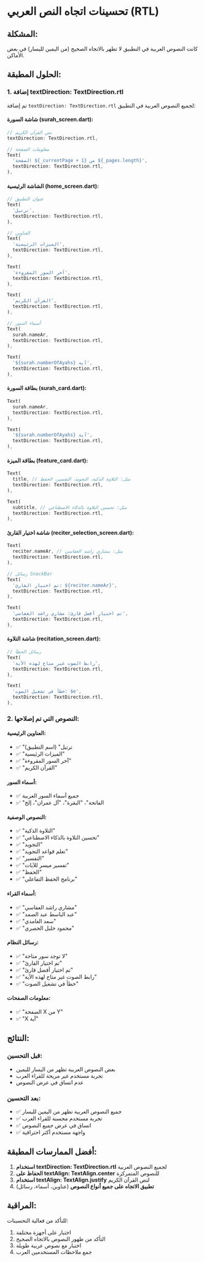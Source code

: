 # تحسينات اتجاه النص العربي (RTL)

## المشكلة:
كانت النصوص العربية في التطبيق لا تظهر بالاتجاه الصحيح (من اليمين لليسار) في بعض الأماكن.

## الحلول المطبقة:

### 1. إضافة textDirection: TextDirection.rtl

تم إضافة `textDirection: TextDirection.rtl` لجميع النصوص العربية في التطبيق:

#### شاشة السورة (surah_screen.dart):
```dart
// نص القرآن الكريم
textDirection: TextDirection.rtl,

// معلومات الصفحة
Text(
  'الصفحة ${_currentPage + 1} من ${_pages.length}',
  textDirection: TextDirection.rtl,
),
```

#### الشاشة الرئيسية (home_screen.dart):
```dart
// عنوان التطبيق
Text(
  'ترتيل',
  textDirection: TextDirection.rtl,
),

// العناوين
Text(
  'الميزات الرئيسية',
  textDirection: TextDirection.rtl,
),

Text(
  'آخر السور المقروءة',
  textDirection: TextDirection.rtl,
),

Text(
  'القرآن الكريم',
  textDirection: TextDirection.rtl,
),

// أسماء السور
Text(
  surah.nameAr,
  textDirection: TextDirection.rtl,
),

Text(
  '${surah.numberOfAyahs} آية',
  textDirection: TextDirection.rtl,
),
```

#### بطاقة السورة (surah_card.dart):
```dart
Text(
  surah.nameAr,
  textDirection: TextDirection.rtl,
),

Text(
  '${surah.numberOfAyahs} آية',
  textDirection: TextDirection.rtl,
),
```

#### بطاقة الميزة (feature_card.dart):
```dart
Text(
  title, // مثل: التلاوة الذكية، التجويد، التفسير، الحفظ
  textDirection: TextDirection.rtl,
),

Text(
  subtitle, // مثل: تحسين التلاوة بالذكاء الاصطناعي
  textDirection: TextDirection.rtl,
),
```

#### شاشة اختيار القارئ (reciter_selection_screen.dart):
```dart
Text(
  reciter.nameAr, // مثل: مشاري راشد العفاسي
  textDirection: TextDirection.rtl,
),

// رسائل SnackBar
Text(
  'تم اختيار القارئ: ${reciter.nameAr}',
  textDirection: TextDirection.rtl,
),

Text(
  'تم اختيار أفضل قارئ: مشاري راشد العفاسي',
  textDirection: TextDirection.rtl,
),
```

#### شاشة التلاوة (recitation_screen.dart):
```dart
// رسائل الخطأ
Text(
  'رابط الصوت غير متاح لهذه الآية',
  textDirection: TextDirection.rtl,
),

Text(
  'خطأ في تشغيل الصوت: $e',
  textDirection: TextDirection.rtl,
),
```

### 2. النصوص التي تم إصلاحها:

#### العناوين الرئيسية:
- ✅ "ترتيل" (اسم التطبيق)
- ✅ "الميزات الرئيسية"
- ✅ "آخر السور المقروءة"
- ✅ "القرآن الكريم"

#### أسماء السور:
- ✅ جميع أسماء السور العربية
- ✅ "الفاتحة"، "البقرة"، "آل عمران"، إلخ

#### النصوص الوصفية:
- ✅ "التلاوة الذكية"
- ✅ "تحسين التلاوة بالذكاء الاصطناعي"
- ✅ "التجويد"
- ✅ "تعلم قواعد التجويد"
- ✅ "التفسير"
- ✅ "تفسير ميسر للآيات"
- ✅ "الحفظ"
- ✅ "برنامج الحفظ التفاعلي"

#### أسماء القراء:
- ✅ "مشاري راشد العفاسي"
- ✅ "عبد الباسط عبد الصمد"
- ✅ "سعد الغامدي"
- ✅ "محمود خليل الحصري"

#### رسائل النظام:
- ✅ "لا توجد سور متاحة"
- ✅ "تم اختيار القارئ"
- ✅ "تم اختيار أفضل قارئ"
- ✅ "رابط الصوت غير متاح لهذه الآية"
- ✅ "خطأ في تشغيل الصوت"

#### معلومات الصفحات:
- ✅ "الصفحة X من Y"
- ✅ "X آية"

## النتائج:

### قبل التحسين:
- بعض النصوص العربية تظهر من اليسار لليمين
- تجربة مستخدم غير مريحة للقراء العرب
- عدم اتساق في عرض النصوص

### بعد التحسين:
- ✅ جميع النصوص العربية تظهر من اليمين لليسار
- ✅ تجربة مستخدم محسنة للقراء العرب
- ✅ اتساق في عرض جميع النصوص
- ✅ واجهة مستخدم أكثر احترافية

## أفضل الممارسات المطبقة:

1. **استخدام textDirection: TextDirection.rtl** لجميع النصوص العربية
2. **الحفاظ على textAlign: TextAlign.center** للنصوص المتمركزة
3. **استخدام textAlign: TextAlign.justify** لنص القرآن الكريم
4. **تطبيق الاتجاه على جميع أنواع النصوص** (عناوين، أسماء، رسائل)

## المراقبة:

للتأكد من فعالية التحسينات:
1. اختبار على أجهزة مختلفة
2. التأكد من ظهور النصوص بالاتجاه الصحيح
3. اختبار مع نصوص عربية طويلة
4. جمع ملاحظات المستخدمين العرب 